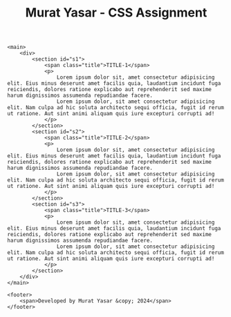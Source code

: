 <!DOCTYPE html>
<html lang="en tr">
<head>
    <meta charset="UTF-8">
    <meta name="viewport" content="width=device-width, initial-scale=1.0">
    <link rel="stylesheet" href="css/styles.css">
    <title>CSS Assignment</title>
</head>
<body>
    <header>
        <h1>Murat Yasar - CSS Assignment</h1>
    </header>

    <main>
        <div>
            <section id="s1">
                <span class="title">TITLE-1</span>
                <p>
                    Lorem ipsum dolor sit, amet consectetur adipisicing elit. Eius minus deserunt amet facilis quia, laudantium incidunt fuga reiciendis, dolores ratione explicabo aut reprehenderit sed maxime harum dignissimos assumenda repudiandae facere.
                    Lorem ipsum dolor, sit amet consectetur adipisicing elit. Nam culpa ad hic soluta architecto sequi officia, fugit id rerum ut ratione. Aut sint animi aliquam quis iure excepturi corrupti ad!
                </p>
            </section>
            <section id="s2">
                <span class="title">TITLE-2</span>
                <p>
                    Lorem ipsum dolor sit, amet consectetur adipisicing elit. Eius minus deserunt amet facilis quia, laudantium incidunt fuga reiciendis, dolores ratione explicabo aut reprehenderit sed maxime harum dignissimos assumenda repudiandae facere.
                    Lorem ipsum dolor, sit amet consectetur adipisicing elit. Nam culpa ad hic soluta architecto sequi officia, fugit id rerum ut ratione. Aut sint animi aliquam quis iure excepturi corrupti ad!
                </p>
            </section>
            <section id="s3">
                <span class="title">TITLE-3</span>
                <p>
                    Lorem ipsum dolor sit, amet consectetur adipisicing elit. Eius minus deserunt amet facilis quia, laudantium incidunt fuga reiciendis, dolores ratione explicabo aut reprehenderit sed maxime harum dignissimos assumenda repudiandae facere.
                    Lorem ipsum dolor, sit amet consectetur adipisicing elit. Nam culpa ad hic soluta architecto sequi officia, fugit id rerum ut ratione. Aut sint animi aliquam quis iure excepturi corrupti ad!
                </p>
            </section>
        </div>
    </main>

    <footer>
        <span>Developed by Murat Yasar &copy; 2024</span>
    </footer>
</body>
</html>
